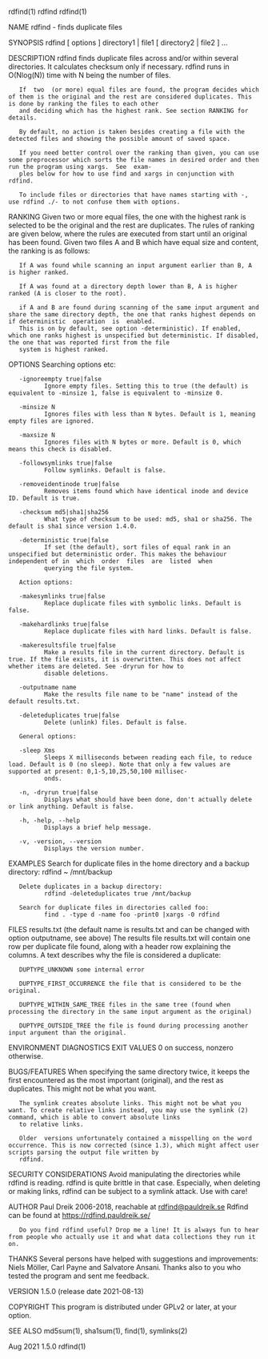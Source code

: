 rdfind(1)                                                                                 rdfind                                                                                 rdfind(1)

NAME
       rdfind - finds duplicate files

SYNOPSIS
       rdfind [ options ] directory1 | file1 [ directory2 | file2 ] ...

DESCRIPTION
       rdfind finds duplicate files across and/or within several directories. It calculates checksum only if necessary.  rdfind runs in O(Nlog(N)) time with N being the number of files.

       If  two  (or more) equal files are found, the program decides which of them is the original and the rest are considered duplicates. This is done by ranking the files to each other
       and deciding which has the highest rank. See section RANKING for details.

       By default, no action is taken besides creating a file with the detected files and showing the possible amount of saved space.

       If you need better control over the ranking than given, you can use some preprocessor which sorts the file names in desired order and then run the program using xargs.  See  exam‐
       ples below for how to use find and xargs in conjunction with rdfind.

       To include files or directories that have names starting with -, use rdfind ./- to not confuse them with options.

RANKING
       Given  two or more equal files, the one with the highest rank is selected to be the original and the rest are duplicates. The rules of ranking are given below, where the rules are
       executed from start until an original has been found. Given two files A and B which have equal size and content, the ranking is as follows:

       If A was found while scanning an input argument earlier than B, A is higher ranked.

       If A was found at a directory depth lower than B, A is higher ranked (A is closer to the root).

       if A and B are found during scanning of the same input argument and share the same directory depth, the one that ranks highest depends on if deterministic  operation  is  enabled.
       This is on by default, see option -deterministic). If enabled, which one ranks highest is unspecified but deterministic. If disabled, the one that was reported first from the file
       system is highest ranked.

OPTIONS
       Searching options etc:

       -ignoreempty true|false
              Ignore empty files. Setting this to true (the default) is equivalent to -minsize 1, false is equivalent to -minsize 0.

       -minsize N
              Ignores files with less than N bytes. Default is 1, meaning empty files are ignored.

       -maxsize N
              Ignores files with N bytes or more. Default is 0, which means this check is disabled.

       -followsymlinks true|false
              Follow symlinks. Default is false.

       -removeidentinode true|false
              Removes items found which have identical inode and device ID. Default is true.

       -checksum md5|sha1|sha256
              What type of checksum to be used: md5, sha1 or sha256. The default is sha1 since version 1.4.0.

       -deterministic true|false
              If set (the default), sort files of equal rank in an unspecified but deterministic order. This makes the behaviour independent of in  which  order  files  are  listed  when
              querying the file system.

       Action options:

       -makesymlinks true|false
              Replace duplicate files with symbolic links. Default is false.

       -makehardlinks true|false
              Replace duplicate files with hard links. Default is false.

       -makeresultsfile true|false
              Make a results file in the current directory. Default is true. If the file exists, it is overwritten. This does not affect whether items are deleted. See -dryrun for how to
              disable deletions.

       -outputname name
              Make the results file name to be "name" instead of the default results.txt.

       -deleteduplicates true|false
              Delete (unlink) files. Default is false.

       General options:

       -sleep Xms
              Sleeps X milliseconds between reading each file, to reduce load. Default is 0 (no sleep). Note that only a few values are supported at present: 0,1-5,10,25,50,100 millisec‐
              onds.

       -n, -dryrun true|false
              Displays what should have been done, don't actually delete or link anything. Default is false.

       -h, -help, --help
              Displays a brief help message.

       -v, -version, --version
              Displays the version number.

EXAMPLES
       Search for duplicate files in the home directory and a backup directory:
              rdfind ~ /mnt/backup

       Delete duplicates in a backup directory:
              rdfind -deleteduplicates true /mnt/backup

       Search for duplicate files in directories called foo:
              find . -type d -name foo -print0 |xargs -0 rdfind

FILES
       results.txt  (the  default  name  is  results.txt and can be changed with option outputname, see above) The results file results.txt will contain one row per duplicate file found,
       along with a header row explaining the columns.  A text describes why the file is considered a duplicate:

       DUPTYPE_UNKNOWN some internal error

       DUPTYPE_FIRST_OCCURRENCE the file that is considered to be the original.

       DUPTYPE_WITHIN_SAME_TREE files in the same tree (found when processing the directory in the same input argument as the original)

       DUPTYPE_OUTSIDE_TREE the file is found during processing another input argument than the original.

ENVIRONMENT
DIAGNOSTICS
EXIT VALUES
       0 on success, nonzero otherwise.

BUGS/FEATURES
       When specifying the same directory twice, it keeps the first encountered as the most important (original), and the rest as duplicates. This might not be what you want.

       The symlink creates absolute links. This might not be what you want. To create relative links instead, you may use the symlink (2) command, which is able to convert absolute links
       to relative links.

       Older  versions unfortunately contained a misspelling on the word occurrence. This is now corrected (since 1.3), which might affect user scripts parsing the output file written by
       rdfind.

SECURITY CONSIDERATIONS
       Avoid manipulating the directories while rdfind is reading.  rdfind is quite brittle in that case. Especially, when deleting or making links, rdfind can be subject  to  a  symlink
       attack.  Use with care!

AUTHOR
       Paul Dreik 2006-2018, reachable at rdfind@pauldreik.se Rdfind can be found at https://rdfind.pauldreik.se/

       Do you find rdfind useful? Drop me a line! It is always fun to hear from people who actually use it and what data collections they run it on.

THANKS
       Several persons have helped with suggestions and improvements: Niels Möller, Carl Payne and Salvatore Ansani. Thanks also to you who tested the program and sent me feedback.

VERSION
       1.5.0 (release date 2021-08-13)

COPYRIGHT
       This program is distributed under GPLv2 or later, at your option.

SEE ALSO
       md5sum(1), sha1sum(1), find(1), symlinks(2)

Aug 2021                                                                                   1.5.0                                                                                 rdfind(1)
